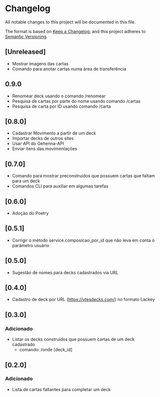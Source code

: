 # Changelog

All notable changes to this project will be documented in this file.

The format is based on [Keep a Changelog](https://keepachangelog.com/en/1.0.0/),
and this project adheres to [Semantic Versioning](https://semver.org/spec/v2.0.0.html).

## [Unreleased]

- Mostrar imagens das cartas
- Comando para anotar cartas numa área de transferência

## 0.9.0

- Renomear deck usando o comando /renomear
- Pesquisa de cartas por parte do nome usando comando /cartas
- Pesquisa de carta por ID usando comando /carta

## [0.8.0]

- Cadastrar Movimento a partir de um deck
- Importar decks de outros sites
- Usar API do Gehenna-API
- Enviar itens das movimentações

## [0.7.0]

- Comando para mostrar preconstruídos que possuem cartas que faltam para um deck
- Comandos CLI para auxiliar em algumas tarefas

## [0.6.0]

- Adoção do Poetry

## [0.5.1]

- Corrigir o método service.composicao_por_id que não leva em conta o parâmetro usuário

## [0.5.0]

- Sugestão de nomes para decks cadastrados via URL

## [0.4.0]

- Cadastro de deck por URL (<https://vtesdecks.com/>) no formato Lackey

## [0.3.0]

### Adicionado

- Listar os decks construídos que possuem cartas de um deck cadastrado
  - comando: /onde [deck_id]

## [0.2.0]

### Adicionado

- Lista de cartas faltantes para completar um deck
